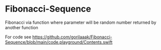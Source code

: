 # Fibonacci-Sequence


Fibonacci via function where parameter will be random number returned by another function

For code see https://github.com/gorilaaak/Fibonacci-Sequence/blob/main/code.playground/Contents.swift

